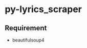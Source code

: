 # py-lyrics_scraper

## Requirement
<!--
- sys
- argparse
-->
- beautifulsoup4

<!--
## Install
```
$ git clone https://github.com/ryo-simon-mf/py-oscpackage.git
$ cd py-oscpackage
$ pip3 install -r requirements.txt
```
-->
